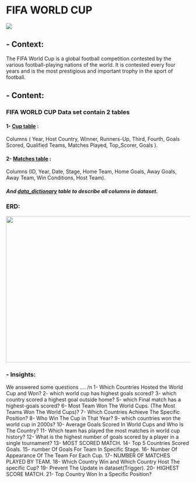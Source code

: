 # FIFA WORLD CUP
<img src="https://user-images.githubusercontent.com/47163932/235232138-8b24cb08-18cd-427e-b0ba-c7649cdac4a0.jpg">

## - Context:

<p>The FIFA World Cup is a global football competition contested by the various football-playing nations of the world. It is contested every four years and is the most prestigious and important trophy in the sport of football.<p/>


## - Content:

### FIFA WORLD CUP Data set contain 2 tables 
#### 1-	[Cup table](https://github.com/AhmedAboelkasem/FIFA-WORLD-CUP/blob/main/world_cups.csv) :
Columns ( Year, Host Country, Winner, Runners-Up, Third, Fourth, Goals Scored, Qualified Teams, Matches Played,
Top_Scorer, Goals ).
 
#### 2-	[Matches table](https://github.com/AhmedAboelkasem/FIFA-WORLD-CUP/blob/main/world_cup_matches.csv) : 
Columns (ID, Year, Date, Stage, Home Team, Home Goals, Away Goals, Away Team, Win Conditions, Host Team).

##### And [data_dictionary](https://github.com/AhmedAboelkasem/FIFA-WORLD-CUP/blob/main/Description.csv) table to describe all columns in dataset.

### ERD:

<img src="https://user-images.githubusercontent.com/47163932/235233298-bf9021cf-1cbd-4bae-bba6-f44ea0e7b732.jpeg" width="600" height="400">

### - Insights:

<p> We answered some questions …. /n
1- Which Countries Hosted the World Cup and Won?
2- which world cup has highest goals scored?
3- which country scored a highest goal outside home?
5- which Final match has a highest-goals scored?
6- Most Team Won The World Cups.
     (The Most Teams Won The World Cups)?
7- Which Countries Achieve The Specific Position?
8- Who Win The Cup in That Year?
9- which countries won the world cup in 2000s?
10- Average Goals Scored In World Cups and Who Is The Country?
11- Which team has played the most matches in world cup history?
12- What is the highest number of goals scored by a player in a single tournament?
13- MOST SCORED MATCH.
14- Top 5 Countries Scored Goals.
15- number Of Goals For Team In Specific Stage.
16- Number Of Appearance Of The Team For Each Cup.
17- NUMBER OF MATCHES PLAYED BY TEAM.
18- Which Country Win and Which Country Host The specific Cup?
19- Prevent The Update in dataset(Trigger).
20- HIGHEST SCORE MATCH.
21- Top Country Won In a Specific Position?
<p/>
